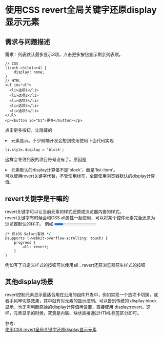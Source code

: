 # 使用CSS revert全局关键字还原display显示元素
## 需求与问题描述
需求：列表默认最多显示3项，点击更多按钮显示剩余列表项。
``` 
// CSS
li:nth-child(n+4) {
    display: none;
}
// HTML
<ul id="ul">
  <li>选项1</li>
  <li>选项2</li>
  <li>选项3</li>
  <li>选项4</li>
  <li>选项5</li>
</ul>
<p><button id="b1">更多</button></p>
```
点击更多按钮，让隐藏的<li>元素显示。不少前端开发会想到使用使用下面代码实现
``` 
li.style.display = 'block';
```
这样会导致列表的项目符号没有了。原因是<li>元素默认的display计算值不是'block'，而是'list-item'。  
可以使用revert关键字代替，不管使用标签，全部使用浏览器默认的display计算值。  
## revert关键字是干嘛的
revert关键字可以让当前元素的样式还原成浏览器内置的样式。  
revert关键字有时候会和CSS all属性一起使用，可以将某个控件元素完全还原为浏览器默认的样子。
例如<progress>进度条效果在iOS端很好看，很有质感，无需自定义样式，则我们就可以all:revert一键还原成系统默认的界面样式。
``` 
/* 仅iOS Safari有效 */
@supports (-webkit-overflow-scrolling: touch) {
    progress {
        all: revert;
    }
}
```
例如写了自定义样式的按钮可以使用all：revert还原浏览器原生样式的按钮
## 其他display场景
revert控制元素显示最适合用在公用的组件开发中，例如实现一个选项卡切换，或者手风琴切换效果，其中就有对元素的显示控制。可以告别传统的 display:block 显示，也无需判断原始的display计算值再设置，直接使用 display:revert。这样，元素显示的时候，究竟是内联、块状直接通过HTML标签区分即可。


参考:  
[使用CSS revert全局关键字还原display显示元素](https://www.zhangxinxu.com/wordpress/2021/05/css-revert-display/)
